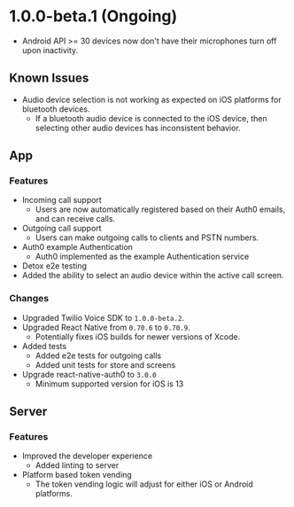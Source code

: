 # 1.0.0-beta.1 (Ongoing)
* Android API >= 30 devices now don't have their microphones turn off upon inactivity. 

## Known Issues
* Audio device selection is not working as expected on iOS platforms for bluetooth devices.
  * If a bluetooth audio device is connected to the iOS device, then selecting other audio devices has inconsistent behavior.

## App

### Features
* Incoming call support
  * Users are now automatically registered based on their Auth0 emails, and can receive calls.
* Outgoing call support
  * Users can make outgoing calls to clients and PSTN numbers.
* Auth0 example Authentication
  * Auth0 implemented as the example Authentication service 
* Detox e2e testing
* Added the ability to select an audio device within the active call screen.

### Changes
* Upgraded Twilio Voice SDK to `1.0.0-beta.2`.
* Upgraded React Native from `0.70.6` to `0.70.9`.
  * Potentially fixes iOS builds for newer versions of Xcode.
* Added tests
  * Added e2e tests for outgoing calls
  * Added unit tests for store and screens
* Upgrade react-native-auth0 to `3.0.0`
  * Minimum supported version for iOS is 13 

## Server

### Features
* Improved the developer experience
  * Added linting to server
* Platform based token vending
  * The token vending logic will adjust for either iOS or Android platforms.
